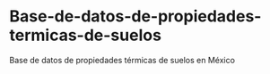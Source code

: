 # Base-de-datos-de-propiedades-termicas-de-suelos
Base de datos de propiedades térmicas de suelos en México 
